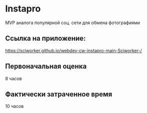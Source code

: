 # Instapro

MVP аналога популярной соц. сети для обмена фотографиями

## Ссылка на приложение:

https://sciworker.github.io/webdev-cw-instapro-main-Sciworker-/

## Первоначальная оценка

8 часов

## Фактически затраченное время

10 часов
